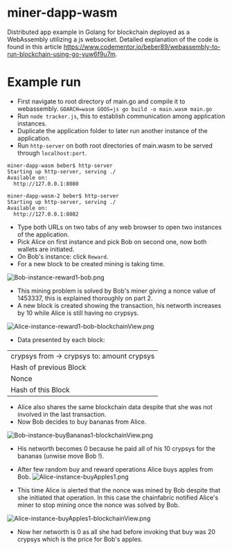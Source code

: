 # miner-dapp-wasm
Distributed app example in Golang for blockchain deployed as a WebAssembly utilizing a js websocket. Detailed explanation of the code is found in this article https://www.codementor.io/beber89/webassembly-to-run-blockchain-using-go-yuw6f9u7m.



# Example run

- First navigate to root directory of main.go and compile it to webassembly.
`GOARCH=wasm GOOS=js go build -o main.wasm main.go`
- Run `node tracker.js`, this to establish communication among application instances.
- Duplicate the application folder to later run another instance of the application.
- Run `http-server` on both root directories of main.wasm to be served through `localhost:port`.
```
miner-dapp-wasm beber$ http-server
Starting up http-server, serving ./
Available on:
  http://127.0.0.1:8080
  
miner-dapp-wasm-2 beber$ http-server
Starting up http-server, serving ./
Available on:
  http://127.0.0.1:8082
```
- Type both URLs on two tabs of any web browser to open two instances of the application.
- Pick Alice on first instance and pick Bob on second one, now both wallets are initiated.
- On Bob's instance: click `Reward`.
 - For a new block to be created mining is taking time.
 
 ![Bob-instance-reward1-bob.png](https://ucarecdn.com/bf175e07-6954-4f66-becb-d4fe929864aa/)
 
 - This mining problem is solved by Bob's miner giving a nonce value of 1453337, this is explained thoroughly on part 2.
 - A new block is created showing the transaction, his networth increases by 10 while Alice is still having no crypsys.
 
 ![Alice-instance-reward1-bob-blockchainView.png](https://ucarecdn.com/40e9ca29-5ab2-4b36-95c0-949f581a618f/)
 
 - Data presented by each block: 
 
 |                                            |
 | ------------------------------------------ |
 | crypsys from -> crypsys to: amount crypsys |
 | Hash of previous Block                     |
 | Nonce                                      |
 | Hash of this Block                         |
 

 - Alice also shares the same blockchain data despite that she was not involved in the last transaction.
 - Now Bob decides to buy bananas from Alice.
 
 ![Bob-instance-buyBananas1-blockchainView.png](https://ucarecdn.com/df440403-5a76-47aa-bfb8-2c3e165531a1/)
 
 - His networth becomes 0 because he paid all of his 10 crypsys for the bananas (unwise move Bob !).
 - After few random buy and reward operations Alice buys apples from Bob.
 ![Alice-instance-buyApples1.png](https://ucarecdn.com/2cfac6aa-d78f-4d0b-a208-86aa9d649615/)
 
 - This time Alice is alerted that the nonce was mined by Bob despite that she initiated that operation. In this case the chainfabric notified Alice's miner to stop mining once the nonce was solved by Bob.
 
  ![Alice-instance-buyApples1-blockchainView.png](https://ucarecdn.com/5f3cfe8f-3b89-49f8-83ec-29fbb8933084/)
  
  - Now her networth is 0 as all she had before invoking that buy was 20 crypsys which is the price for Bob's apples.
